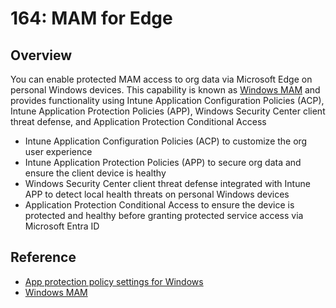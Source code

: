 # 164: MAM for Edge

## Overview

You can enable protected MAM access to org data via Microsoft Edge on personal Windows devices. This capability is known as [Windows MAM](https://learn.microsoft.com/en-us/mem/intune/apps/protect-mam-windows) and provides functionality using Intune Application Configuration Policies (ACP), Intune Application Protection Policies (APP), Windows Security Center client threat defense, and Application Protection Conditional Access

* Intune Application Configuration Policies (ACP) to customize the org user experience
* Intune Application Protection Policies (APP) to secure org data and ensure the client device is healthy
* Windows Security Center client threat defense integrated with Intune APP to detect local health threats on personal Windows devices
* Application Protection Conditional Access to ensure the device is protected and healthy before granting protected service access via Microsoft Entra ID

## Reference

* [App protection policy settings for Windows](https://learn.microsoft.com/en-us/mem/intune/apps/app-protection-policy-settings-windows)
* [Windows MAM](https://learn.microsoft.com/en-us/mem/intune/apps/protect-mam-windows)

